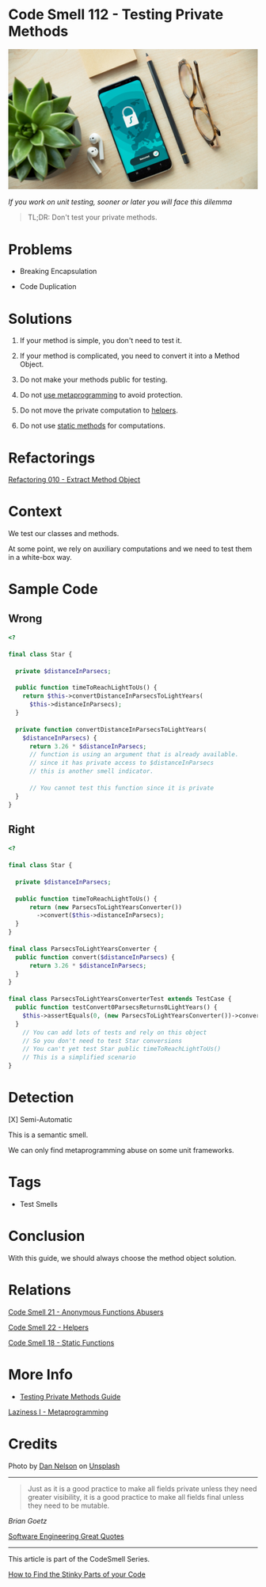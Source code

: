 # Code Smell 112 - Testing Private Methods

![Code Smell 112 - Testing Private Methods](Code%20Smell%20112%20-%20Testing%20Private%20Methods.jpg)

*If you work on unit testing, sooner or later you will face this dilemma*

> TL;DR: Don't test your private methods.

# Problems

- Breaking Encapsulation

- Code Duplication

# Solutions

1. If your method is simple, you don't need to test it.

2. If your method is complicated, you need to convert it into a Method Object.

3. Do not make your methods public for testing.

4. Do not [use metaprogramming](https://github.com/mcsee/Software-Design-Articles/tree/main/Articles/Theory/Laziness%20I%20-%20Metaprogramming/readme.md) to avoid protection.

5. Do not move the private computation to [helpers](https://github.com/mcsee/Software-Design-Articles/tree/main/Articles/Code%20Smells/Code%20Smell%2022%20-%20Helpers/readme.md).

6. Do not use [static methods](https://github.com/mcsee/Software-Design-Articles/tree/main/Articles/Code%20Smells/Code%20Smell%2018%20-%20Static%20Functions/readme.md) for computations.

# Refactorings

[Refactoring 010 - Extract Method Object](https://github.com/mcsee/Software-Design-Articles/tree/main/Articles/Refactorings/Refactoring%20010%20-%20Extract%20Method%20Object/readme.md)

# Context

We test our classes and methods.

At some point, we rely on auxiliary computations and we need to test them in a white-box way.

# Sample Code

## Wrong

[Gist Url]: # (https://gist.github.com/mcsee/47c21b9a717ee1ac9b7d2f10bbb7a2d0)
```php
<?

final class Star {
  
  private $distanceInParsecs;
  
  public function timeToReachLightToUs() {
    return $this->convertDistanceInParsecsToLightYears(
      $this->distanceInParsecs);
  }
  
  private function convertDistanceInParsecsToLightYears(
    $distanceInParsecs) {
      return 3.26 * $distanceInParsecs;
      // function is using an argument that is already available.
      // since it has private access to $distanceInParsecs
      // this is another smell indicator.

      // You cannot test this function since it is private
  }
}
```

## Right

[Gist Url]: # (https://gist.github.com/mcsee/acf7c184cef3babb5251da6ea946f5ae)
```php
<?

final class Star {
  
  private $distanceInParsecs;   
  
  public function timeToReachLightToUs() {      
      return (new ParsecsToLightYearsConverter())
        ->convert($this->distanceInParsecs);
  }
}

final class ParsecsToLightYearsConverter {
  public function convert($distanceInParsecs) {
      return 3.26 * $distanceInParsecs;
  }
}

final class ParsecsToLightYearsConverterTest extends TestCase {
  public function testConvert0ParsecsReturns0LightYears() {
    $this->assertEquals(0, (new ParsecsToLightYearsConverter())->convert(0));
  }
    // You can add lots of tests and rely on this object
    // So you don't need to test Star conversions
    // You can't yet test Star public timeToReachLightToUs()
    // This is a simplified scenario
}
```

# Detection

[X] Semi-Automatic 

This is a semantic smell.

We can only find metaprogramming abuse on some unit frameworks.

# Tags

- Test Smells

# Conclusion

With this guide, we should always choose the method object solution.

# Relations

[Code Smell 21 - Anonymous Functions Abusers](https://github.com/mcsee/Software-Design-Articles/tree/main/Articles/Code%20Smells/Code%20Smell%2021%20-%20Anonymous%20Functions%20Abusers/readme.md)

[Code Smell 22 - Helpers](https://github.com/mcsee/Software-Design-Articles/tree/main/Articles/Code%20Smells/Code%20Smell%2022%20-%20Helpers/readme.md)

[Code Smell 18 - Static Functions](https://github.com/mcsee/Software-Design-Articles/tree/main/Articles/Code%20Smells/Code%20Smell%2018%20-%20Static%20Functions/readme.md)

# More Info

- [Testing Private Methods Guide](http://shoulditestprivatemethods.com/)

[Laziness I - Metaprogramming](https://github.com/mcsee/Software-Design-Articles/tree/main/Articles/Theory/Laziness%20I%20-%20Metaprogramming/readme.md)

# Credits

Photo by [Dan Nelson](https://unsplash.com/@danny144) on [Unsplash](https://unsplash.com/s/photos/private)
  
* * *

> Just as it is a good practice to make all fields private unless they need greater visibility, it is a good practice to make all fields final unless they need to be mutable.

_Brian Goetz_
 
[Software Engineering Great Quotes](https://github.com/mcsee/Software-Design-Articles/tree/main/Articles/Quotes/Software%20Engineering%20Great%20Quotes/readme.md)

* * *

This article is part of the CodeSmell Series.

[How to Find the Stinky Parts of your Code](https://github.com/mcsee/Software-Design-Articles/tree/main/Articles/Code%20Smells/How%20to%20Find%20the%20Stinky%20parts%20of%20your%20Code/readme.md)